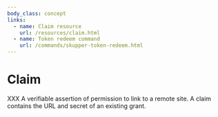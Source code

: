 ```yaml
---
body_class: concept
links:
  - name: Claim resource
    url: /resources/claim.html
  - name: Token redeem command
    url: /commands/skupper-token-redeem.html
---
```


# Claim

<section>

XXX A verifiable assertion of permission to link to a remote
site.  A claim contains the URL and secret of an existing
grant.

</section>
